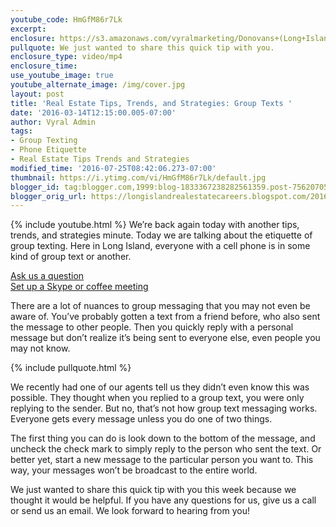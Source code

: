 ```yaml
---
youtube_code: HmGfM86r7Lk
excerpt:
enclosure: https://s3.amazonaws.com/vyralmarketing/Donovans+(Long+Island)/Long+Island+Real+Estate+Agent++How+group+text+messaging+works.mp4
pullquote: We just wanted to share this quick tip with you.
enclosure_type: video/mp4
enclosure_time:
use_youtube_image: true
youtube_alternate_image: /img/cover.jpg
layout: post
title: 'Real Estate Tips, Trends, and Strategies: Group Texts '
date: '2016-03-14T12:15:00.005-07:00'
author: Vyral Admin
tags:
- Group Texting
- Phone Etiquette
- Real Estate Tips Trends and Strategies
modified_time: '2016-07-25T08:42:06.273-07:00'
thumbnail: https://i.ytimg.com/vi/HmGfM86r7Lk/default.jpg
blogger_id: tag:blogger.com,1999:blog-1833367238282561359.post-7562070501931753018
blogger_orig_url: https://longislandrealestatecareers.blogspot.com/2016/03/long-island-real-estate-agent-how-group.html
---
```

{% include youtube.html %}
We’re back again today with another tips, trends, and strategies minute. Today we are talking about the etiquette of group texting. Here in Long Island, everyone with a cell phone is in some kind of group text or another.

<div class="post-cta">
<a href="/contact/" target="_blank">Ask us a question</a><br>
<a href="/meeting/" target="_blank">Set up a Skype or coffee meeting</a>
</div>

There are a lot of nuances to group messaging that you may not even be aware of. You’ve probably gotten a text from a friend before, who also sent the message to other people. Then you quickly reply with a personal message but don’t realize it’s being sent to everyone else, even people you may not know.

{% include pullquote.html %}

We recently had one of our agents tell us they didn’t even know this was possible. They thought when you replied to a group text, you were only replying to the sender. But no, that’s not how group text messaging works. Everyone gets every message unless you do one of two things.

The first thing you can do is look down to the bottom of the message, and uncheck the check mark to simply reply to the person who sent the text. Or better yet, start a new message to the particular person you want to. This way, your messages won’t be broadcast to the entire world.

We just wanted to share this quick tip with you this week because we thought it would be helpful. If you have any questions for us, give us a call or send us an email. We look forward to hearing from you!
